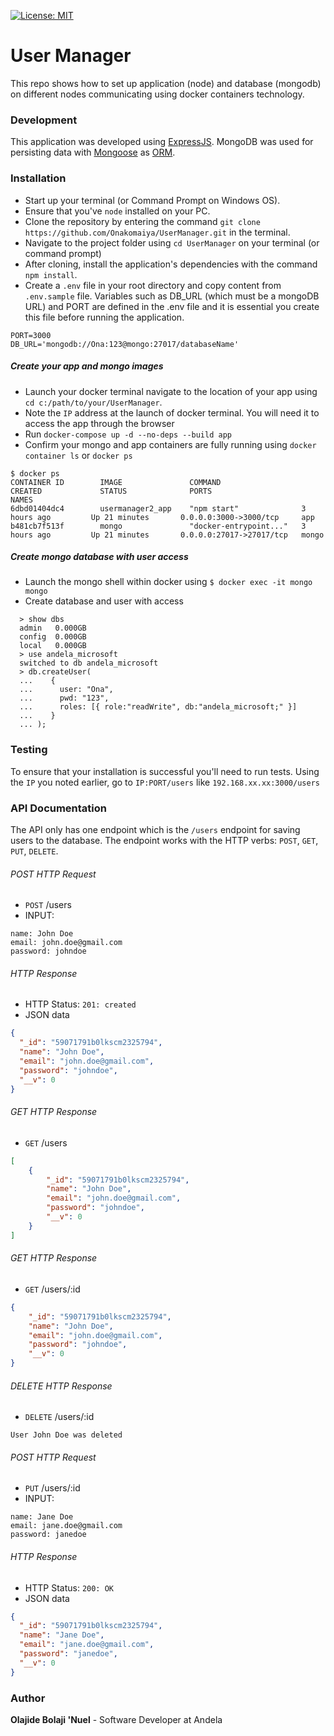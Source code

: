 [![License: MIT](https://img.shields.io/badge/License-MIT-yellow.svg)](https://opensource.org/licenses/MIT)

# User Manager
This repo shows how to set up application (node) and database (mongodb) on different nodes communicating using docker containers technology.


### Development
This application was developed using [ExpressJS](http://expressjs.com/). MongoDB was used for persisting data with [Mongoose](https://mongoosejs.com/) as [ORM](https://en.wikipedia.org/wiki/Object-relational_mapping).

### Installation
* Start up your terminal (or Command Prompt on Windows OS).
* Ensure that you've `node` installed on your PC.
* Clone the repository by entering the command `git clone https://github.com/Onakomaiya/UserManager.git` in the terminal.
* Navigate to the project folder using `cd UserManager` on your terminal (or command prompt)
* After cloning, install the application's dependencies with the command `npm install`.
* Create a `.env` file in your root directory and copy content from `.env.sample` file. Variables such as DB_URL (which must be a mongoDB URL) and PORT are defined in the .env file and it is essential you create this file before running the application.
```
PORT=3000
DB_URL='mongodb://Ona:123@mongo:27017/databaseName'
```
##### Create your app and mongo images
* Launch your docker terminal navigate to the location of your app using `cd c:/path/to/your/UserManager`.
* Note the `IP` address at the launch of docker terminal. You will need it to access the app through the browser  
* Run `docker-compose up -d --no-deps --build app`
* Confirm your mongo and app containers are fully running using `docker container ls` or `docker ps` 
```x-form-url-encoded
$ docker ps
CONTAINER ID        IMAGE               COMMAND                  CREATED             STATUS              PORTS                      NAMES
6dbd01404dc4        usermanager2_app    "npm start"              3 hours ago         Up 21 minutes       0.0.0.0:3000->3000/tcp     app
b481cb7f513f        mongo               "docker-entrypoint..."   3 hours ago         Up 21 minutes       0.0.0.0:27017->27017/tcp   mongo
```
##### Create mongo database with user access
* Launch the mongo shell within docker using `$ docker exec -it mongo mongo`
* Create database and user with access
```x-form-url-encoded
  > show dbs
  admin   0.000GB
  config  0.000GB
  local   0.000GB
  > use andela_microsoft
  switched to db andela_microsoft
  > db.createUser(
  ...    {
  ...      user: "Ona",
  ...      pwd: "123",
  ...      roles: [{ role:"readWrite", db:"andela_microsoft;" }]
  ...    }
  ... );
```

### Testing
To ensure that your installation is successful you'll need to run tests.
Using the `IP` you noted earlier, go to `IP:PORT/users` like `192.168.xx.xx:3000/users`

### API Documentation
The API only has one endpoint which is the `/users` endpoint for saving users to the database. The endpoint works with the HTTP verbs: `POST`, `GET`, `PUT`, `DELETE`.

###### POST HTTP Request
-   `POST` /users
-   INPUT:
```x-form-url-encoded
name: John Doe
email: john.doe@gmail.com
password: johndoe
```

###### HTTP Response

-   HTTP Status: `201: created`
-   JSON data
```json
{
  "_id": "59071791b0lkscm2325794",
  "name": "John Doe",
  "email": "john.doe@gmail.com",
  "password": "johndoe",
  "__v": 0
}
```

###### GET HTTP Response
-   `GET` /users

```json
[
    {
        "_id": "59071791b0lkscm2325794",
        "name": "John Doe",
        "email": "john.doe@gmail.com",
        "password": "johndoe",
        "__v": 0
    }
]
```

###### GET HTTP Response
-   `GET` /users/:id

```json
{
    "_id": "59071791b0lkscm2325794",
    "name": "John Doe",
    "email": "john.doe@gmail.com",
    "password": "johndoe",
    "__v": 0
}
```

###### DELETE HTTP Response
-   `DELETE` /users/:id

```x-form-url-encoded
User John Doe was deleted
```

###### POST HTTP Request
-   `PUT` /users/:id
-   INPUT:
```x-form-url-encoded
name: Jane Doe
email: jane.doe@gmail.com
password: janedoe
```

###### HTTP Response

-   HTTP Status: `200: OK`
-   JSON data
```json
{
  "_id": "59071791b0lkscm2325794",
  "name": "Jane Doe",
  "email": "jane.doe@gmail.com",
  "password": "janedoe",
  "__v": 0
}
```


### Author
**Olajide Bolaji 'Nuel** - Software Developer at Andela

